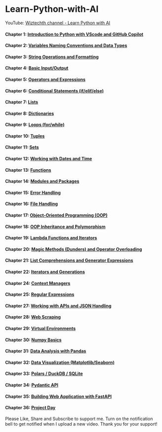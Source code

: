 # Learn-Python-with-AI
YouTube: [Wiztechth channel - Learn Python with AI](https://www.youtube.com/watch?v=58YfRuxor9I&list=PLdApO03wcsikeNWKoxfwjWkvzsDhYpicE)

#### **Chapter 1:** [Introduction to Python with VScode and GitHub Copilot](https://youtu.be/2ZRQxJqJQck)
#### **Chapter 2:** [Variables Naming Conventions and Data Types](https://youtu.be/lQLbuHMmPrw)
#### **Chapter 3:** [String Operations and Formatting](https://youtu.be/KX2aEvNDaak)
#### **Chapter 4:** [Basic Input/Output](https://youtu.be/U2F8zTxFcq4)
#### **Chapter 5:** [Operators and Expressions](https://youtu.be/xGPRa_3TY_8)
#### **Chapter 6:** [Conditional Statements (if/elif/else)](https://youtu.be/Tlri-dVpjbE)
#### **Chapter 7:** [Lists](https://youtu.be/-8iavSuTP4s)
#### **Chapter 8:** [Dictionaries]()
#### **Chapter 9:** [Loops (for/while)]()
#### **Chapter 10:** [Tuples]()
#### **Chapter 11:** [Sets]()
#### **Chapter 12:** [Working with Dates and Time]()
#### **Chapter 13:** [Functions]()
#### **Chapter 14:** [Modules and Packages]()
#### **Chapter 15:** [Error Handling]()
#### **Chapter 16:** [File Handling]()
#### **Chapter 17:** [Object-Oriented Programming (OOP)]()
#### **Chapter 18:** [OOP Inheritance and Polymorphism]()
#### **Chapter 19:** [Lambda Functions and Iterators]()
#### **Chapter 20:** [Magic Methods (Dunders) and Operator Overloading]()
#### **Chapter 21:** [List Comprehensions and Generator Expressions]()
#### **Chapter 22:** [Iterators and Generations]()
#### **Chapter 24:** [Context Managers]()
#### **Chapter 25:** [Regular Expressions]()
#### **Chapter 27:** [Working with APIs and JSON Handling]()
#### **Chapter 28:** [Web Scraping]()
#### **Chapter 29:** [Virtual Environments]()
#### **Chapter 30:** [Numpy Basics]()
#### **Chapter 31:** [Data Analysis with Pandas]()
#### **Chapter 32:** [Data Visualization (Matplotlib/Seaborn)]()
#### **Chapter 33:** [Polars / DuckDB / SQLite]()
#### **Chapter 34:** [Pydantic API]()
#### **Chapter 35:** [Building Web Application with FastAPI]()
#### **Chapter 36:** [Project Day]()

Please Like, Share and Subscribe to support me. Turn on the notification bell to get notified when I upload a new video. Thank you for your support!
